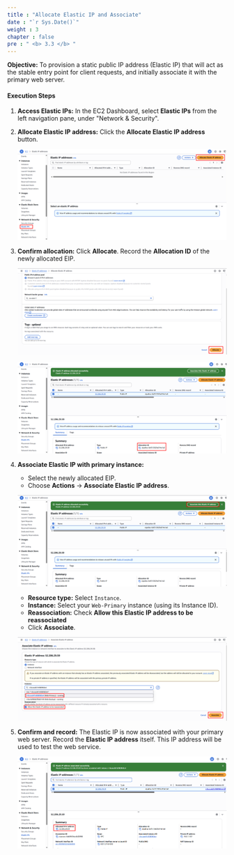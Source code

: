 ```yaml
---
title : "Allocate Elastic IP and Associate"
date : "`r Sys.Date()`"
weight : 3
chapter : false
pre : " <b> 3.3 </b> "
---
```


**Objective:** To provision a static public IP address (Elastic IP) that will act as the stable entry point for client requests, and initially associate it with the primary web server.
#### Execution Steps
1. **Access Elastic IPs:** In the EC2 Dashboard, select **Elastic IPs** from the left navigation pane, under "Network & Security".
2. **Allocate Elastic IP address:** Click the **Allocate Elastic IP address** button.
    
    ![image.png](image.png)
    
3. **Confirm allocation:** Click **Allocate**. Record the **Allocation ID** of the newly allocated EIP.
    
    ![image.png](image%201.png)
    
    ![image.png](image%202.png)
    
4. **Associate Elastic IP with primary instance:**
    - Select the newly allocated EIP.
    - Choose **Actions** -> **Associate Elastic IP address**.
    
    ![image.png](image%203.png)
    
    - **Resource type:** Select `Instance`.
    - **Instance:** Select your `Web-Primary` instance (using its Instance ID).
    - **Reassociation:** Check **Allow this Elastic IP address to be reassociated**
    - Click **Associate**.
    
    ![image.png](image%204.png)
    
5. **Confirm and record:** The Elastic IP is now associated with your primary web server. Record the **Elastic IP address** itself. This IP address will be used to test the web service.
    
    ![image.png](image%205.png)